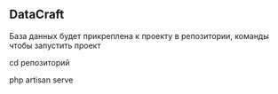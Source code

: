 ## DataCraft
База данных будет прикреплена к проекту в репозитории, команды чтобы запустить проект

cd репозиторий

php artisan serve
